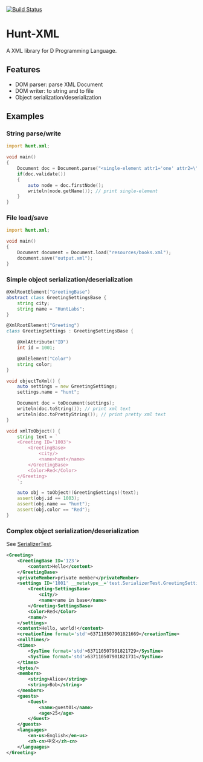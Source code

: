 [![Build Status](https://travis-ci.org/huntlabs/hunt-xml.svg?branch=master)](https://travis-ci.org/huntlabs/hunt-xml)

# Hunt-XML
A XML library for D Programming Language.

## Features
* DOM parser: parse XML Document
* DOM writer: to string and to file
* Object serialization/deserialization


## Examples

### String parse/write
```d
import hunt.xml;

void main()
{
    Document doc = Document.parse("<single-element attr1='one' attr2=\"two\"/>");
    if(doc.validate())
    {
        auto node = doc.firstNode();
        writeln(node.getName()); // print single-element
    }
}
```

### File load/save
```d
import hunt.xml;

void main()
{
	Document document = Document.load("resources/books.xml");
	document.save("output.xml");
}
```

### Simple object serialization/deserialization

```d
@XmlRootElement("GreetingBase")
abstract class GreetingSettingsBase {
    string city;
    string name = "HuntLabs";
}

@XmlRootElement("Greeting")
class GreetingSettings : GreetingSettingsBase {

    @XmlAttribute("ID")
    int id = 1001;

    @XmlElement("Color")
    string color;
}

void objectToXml() {
	auto settings = new GreetingSettings;
	settings.name = "hunt";

	Document doc = toDocument(settings);
	writeln(doc.toString()); // print xml text
	writeln(doc.toPrettyString()); // print pretty xml text
}

void xmlToObject() {
	string text = `
	<Greeting ID='1003'>
		<GreetingBase>
			<city/>
			<name>hunt</name>
		</GreetingBase>
		<Color>Red</Color>
	</Greeting>
	`;

	auto obj = toObject!(GreetingSettings)(text);
	assert(obj.id == 1003);
	assert(obj.name == "hunt");
	assert(obj.color == "Red");
}
```

### Complex object serialization/deserialization
See [SerializerTest](examples/UnitTest/source/test/SerializerTest.d).

```xml
<Greeting>
    <GreetingBase ID='123'>
        <content>Hello</content>
    </GreetingBase>
    <privateMember>private member</privateMember>
    <settings ID='1001' __metatype__='test.SerializerTest.GreetingSettings'>
        <Greeting-SettingsBase>
            <city/>
            <name>name in base</name>
        </Greeting-SettingsBase>
        <Color>Red</Color>
        <name/>
    </settings>
    <content>Hello, world!</content>
    <creationTime format='std'>637110507901821669</creationTime>
    <nullTimes/>
    <times>
        <SysTime format='std'>637110507901821729</SysTime>
        <SysTime format='std'>637110507901821731</SysTime>
    </times>
    <bytes/>
    <members>
        <string>Alice</string>
        <string>Bob</string>
    </members>
    <guests>
        <Guest>
            <name>guest01</name>
            <age>25</age>
        </Guest>
    </guests>
    <languages>
        <en-us>English</en-us>
        <zh-cn>中文</zh-cn>
    </languages>
</Greeting>
```
